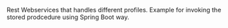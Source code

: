 Rest Webservices that handles different profiles. Example for invoking the stored prodcedure using Spring Boot way.
